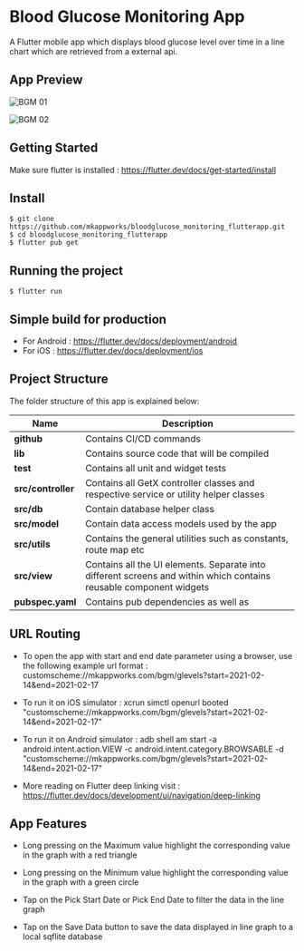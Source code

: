 # Blood Glucose Monitoring App

A Flutter mobile app which displays blood glucose level over time in a line chart which are retrieved from a external api.

## App Preview

![BGM 01](https://user-images.githubusercontent.com/76746881/125192895-938e0880-e267-11eb-9b1e-55a77a04878b.png)

![BGM 02](https://user-images.githubusercontent.com/76746881/125192885-853fec80-e267-11eb-8e2c-948a6c0ff8a3.png)

## Getting Started

Make sure flutter is installed : https://flutter.dev/docs/get-started/install

## Install

    $ git clone https://github.com/mkappworks/bloodglucose_monitoring_flutterapp.git
    $ cd bloodglucose_monitoring_flutterapp
    $ flutter pub get

## Running the project

    $ flutter run 

## Simple build for production

  - For Android :  https://flutter.dev/docs/deployment/android
  - For iOS     :  https://flutter.dev/docs/deployment/ios

## Project Structure

The folder structure of this app is explained below:

| Name               | Description                                              |
| ------------------ | -------------------------------------------------------- |
| **github**   | Contains CI/CD commands                        |
| **lib**            | Contains source code that will be compiled               |
| **test**            | Contains all unit and widget tests            |
| **src/controller** | Contains all GetX controller classes and respective service or utility helper classes                             |
| **src/db**     | Contain database helper class |
| **src/model**      | Contain data access models used by the app |
| **src/utils**      | Contains the general utilities such as constants, route map etc      |
| **src/view**      | Contains all the UI elements. Separate into different screens and within which contains reusable component widgets         |
| **pubspec.yaml**   | Contains pub dependencies as well as     |

## URL Routing

 - To open the app with start and end date parameter using a browser, use the following example url format : customscheme://mkappworks.com/bgm/glevels?start=2021-02-14&end=2021-02-17

 - To run it on iOS simulator : xcrun simctl openurl booted "customscheme://mkappworks.com/bgm/glevels?start=2021-02-14&end=2021-02-17"
 - To run it on Android simulator : adb shell am start -a android.intent.action.VIEW -c android.intent.category.BROWSABLE -d "customscheme://mkappworks.com/bgm/glevels?start=2021-02-14&end=2021-02-17"

 - More reading on Flutter deep linking visit : https://flutter.dev/docs/development/ui/navigation/deep-linking

 ## App Features

 - Long pressing on the Maximum value highlight the corresponding value in the graph with a red triangle

 - Long pressing on the Minimum value highlight the corresponding value in the graph with a green circle

 - Tap on the Pick Start Date or Pick End Date to filter the data in the line graph

 - Tap on the Save Data button to save the data displayed in line graph to a local sqflite database
